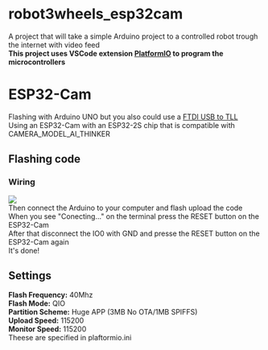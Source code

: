 # robot3wheels_esp32cam  
A project that will take a simple Arduino project to a controlled robot trough the internet with video feed  
**This project uses VSCode extension [PlatformIO](https://platformio.org/) to program the microcontrollers**

# ESP32-Cam
Flashing with Arduino UNO but you also could use a [FTDI USB to TLL](http://lechacalshop.com/162-large_default/ftdi-usb-to-ttl-serial-converter-adapter-ft232rl.jpg)  
Using an ESP32-Cam with an ESP32-2S chip that is compatible with CAMERA_MODEL_AI_THINKER  

## Flashing code
### Wiring
![](https://i.imgur.com/2zsgfrU.png)  
Then connect the Arduino to your computer and flash upload the code  
When you see "Conecting..." on the terminal press the RESET button on the ESP32-Cam  
After that disconnect the IO0 with GND and presse the RESET button on the ESP32-Cam again  
It's done!

## Settings
__Flash Frequency:__ 40Mhz  
__Flash Mode:__ QIO  
__Partition Scheme:__ Huge APP (3MB No OTA/1MB SPIFFS)  
__Upload Speed:__ 115200  
__Monitor Speed:__ 115200  
Theese are specified in plaftormio.ini
